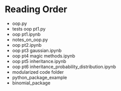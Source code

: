 # Reading Order

* oop.py
* tests oop pt1.py
* oop pt1.ipynb
* notes_on_oop.py
* oop pt2.ipynb
* oop pt3 gaussian.ipynb
* oop pt4 magic methods.ipynb
* oop pt5 inheritance.ipynb
* oop pt6 inheritance_probability_distribution.ipynb
* modularized code folder
* python_package_example
* binomial_package
